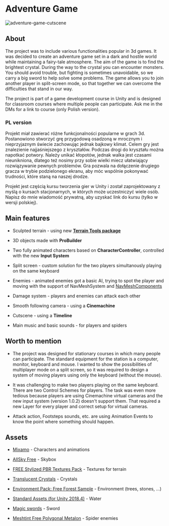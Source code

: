 # Adventure Game

![adventure-game-cutscene](https://user-images.githubusercontent.com/51023959/129758308-047de712-4890-48c1-9132-ee06cba022dd.gif)

## About

The project was to include various functionalities popular in 3d games. It was decided to create an adventure game set in a dark and hostile world while maintaining a fairy-tale atmosphere. The aim of the game is to find the brightest crystal. During the way to the crystal you can encounter monsters. You should avoid trouble, but fighting is sometimes unavoidable, so we carry a big sword to help solve some problems. The game allows you to join another player in split-screen mode, so that together we can overcome the difficulties that stand in our way.

The project is part of a game development course in Unity and is designed for classroom courses where multiple people can participate. Ask me in the DMs for a link to course (only Polish version).

### PL version

Projekt miał zawierać różne funkcjonalności popularne w grach 3d. Postanowiono stworzyć grę przygodową osadzoną w mrocznym i nieprzyjaznym świecie zachowując jednak bajkowy klimat. Celem gry jest znalezienie najjaśniejszego z kryształów. Podczas drogi do kryształu można napotkać potwory. Należy unikać kłopotów, jednak walka jest czasami nieunikniona, dlatego też nosimy przy sobie wielki miecz ułatwiający rozwiązywanie pewnych problemów. Gra pozwala na dołączenie drugiego gracza w trybie podzielonego ekranu, aby móc wspólnie pokonywać trudności, które staną na naszej drodze.

Projekt jest częścią kursu tworzenia gier w Unity i został zaprojektowany z myślą o kursach stacjonarnych, w których może uczestniczyć wiele osób. Napisz do mnie wiadomość prywatną, aby uzyskać link do kursu (tylko w wersji polskiej).

## Main features

* Sculpted terrain - using new **[Terrain Tools package](https://docs.unity3d.com/Packages/com.unity.terrain-tools@4.0/manual/index.html)**

* 3D objects made with **ProBuilder**

* Two fully animated characters based on **CharacterController**, controlled with the new **Input System**

* Split screen - custom solution for the two players simultanously playing on the same keyboard

* Enemies - animated enemies got a basic AI, trying to spot the player and moving with the support of NavMeshSystem and [NavMeshComponents](https://github.com/Unity-Technologies/NavMeshComponents)

* Damage system - players and enemies can attack each other

* Smooth following camera - using a **Cinemachine** 

* Cutscene - using a **Timeline**

* Main music and basic sounds - for players and spiders

## Worth to mention

* The project was designed for stationary courses in which many people can participate. The standard equipment for the station is a computer, monitor, keyboard and mouse. I wanted to show the possibilities of multiplayer mode on a split screen, so it was required to design a system of moving players using only the keyboard (without the mouse).

* It was challenging to make two players playing on the same keyboard. There are two Control Schemes for players. The task was even more tedious because players are using Cinemachine virtual cameras and the new input system (version 1.0.2) doesn't support them. That required a new Layer for every player and correct setup for virtual cameras.

* Attack action, Footsteps sounds, etc. are using Animation Events to know the point where something should happen.

## Assets

* [Mixamo](https://www.mixamo.com/) - Characters and animations

* [AllSky Free](https://assetstore.unity.com/packages/2d/textures-materials/sky/allsky-free-10-sky-skybox-set-146014) - Skybox

* [FREE Stylized PBR Textures Pack](https://assetstore.unity.com/packages/2d/textures-materials/free-stylized-pbr-textures-pack-111778) - Textures for terrain

* [Translucent Crystals](https://assetstore.unity.com/packages/3d/environments/fantasy/translucent-crystals-106274) - Crystals

* [Environment Pack: Free Forest Sample](https://assetstore.unity.com/packages/3d/vegetation/environment-pack-free-forest-sample-168396) - Environment (trees, stones, ...)

* [Standard Assets (for Unity 2018.4)](https://assetstore.unity.com/packages/essentials/asset-packs/standard-assets-for-unity-2018-4-32351) - Water

* [Magic swords](https://assetstore.unity.com/packages/3d/props/weapons/magic-swords-97694) - Sword

* [Meshtint Free Polygonal Metalon](https://assetstore.unity.com/packages/3d/characters/creatures/meshtint-free-polygonal-metalon-151383) - Spider enemies
